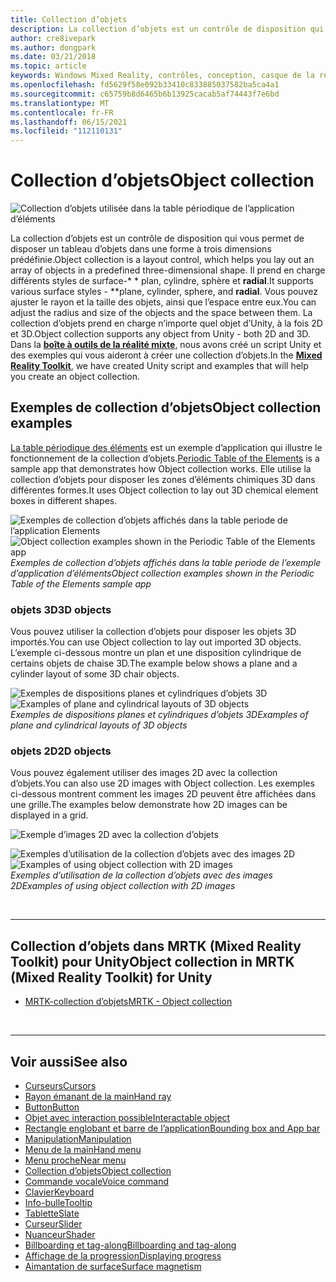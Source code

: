 ```yaml
---
title: Collection d’objets
description: La collection d’objets est un contrôle de disposition qui vous permet de disposer un tableau d’objets dans une forme à trois dimensions prédéfinie.
author: cre8ivepark
ms.author: dongpark
ms.date: 03/21/2018
ms.topic: article
keywords: Windows Mixed Reality, contrôles, conception, casque de la réalité mixte, casque Windows Mixed realisation, casque de réalité virtuelle, HoloLens, collection d’objets, 2D, 3D, MRTK, kit de pratiques de réalité mixte
ms.openlocfilehash: fd5629f58e092b33410c833885037582ba5ca4a1
ms.sourcegitcommit: c65759b8d6465b6b13925cacab5af74443f7e6bd
ms.translationtype: MT
ms.contentlocale: fr-FR
ms.lasthandoff: 06/15/2021
ms.locfileid: "112110131"
---
```

# <a name="object-collection"></a><span data-ttu-id="77a75-104">Collection d’objets</span><span class="sxs-lookup"><span data-stu-id="77a75-104">Object collection</span></span>

![Collection d’objets utilisée dans la table périodique de l’application d’éléments](images/UX_Hero_ObjectCollection.jpg)<br>

<span data-ttu-id="77a75-106">La collection d’objets est un contrôle de disposition qui vous permet de disposer un tableau d’objets dans une forme à trois dimensions prédéfinie.</span><span class="sxs-lookup"><span data-stu-id="77a75-106">Object collection is a layout control, which helps you lay out an array of objects in a predefined three-dimensional shape.</span></span> <span data-ttu-id="77a75-107">Il prend en charge différents styles de surface-\* \* plan, cylindre, sphère et **radial**.</span><span class="sxs-lookup"><span data-stu-id="77a75-107">It supports various surface styles - \*\*plane, cylinder, sphere, and **radial**.</span></span> <span data-ttu-id="77a75-108">Vous pouvez ajuster le rayon et la taille des objets, ainsi que l’espace entre eux.</span><span class="sxs-lookup"><span data-stu-id="77a75-108">You can adjust the radius and size of the objects and the space between them.</span></span> <span data-ttu-id="77a75-109">La collection d’objets prend en charge n’importe quel objet d’Unity, à la fois 2D et 3D.</span><span class="sxs-lookup"><span data-stu-id="77a75-109">Object collection supports any object from Unity - both 2D and 3D.</span></span> <span data-ttu-id="77a75-110">Dans la **[boîte à outils de la réalité mixte](/windows/mixed-reality/mrtk-unity/features/ux-building-blocks/object-collection)**, nous avons créé un script Unity et des exemples qui vous aideront à créer une collection d’objets.</span><span class="sxs-lookup"><span data-stu-id="77a75-110">In the **[Mixed Reality Toolkit](/windows/mixed-reality/mrtk-unity/features/ux-building-blocks/object-collection)**, we have created Unity script and examples that will help you create an object collection.</span></span>

## <a name="object-collection-examples"></a><span data-ttu-id="77a75-111">Exemples de collection d’objets</span><span class="sxs-lookup"><span data-stu-id="77a75-111">Object collection examples</span></span>

<span data-ttu-id="77a75-112">[La table périodique des éléments](../develop/unity/periodic-table-of-the-elements.md) est un exemple d’application qui illustre le fonctionnement de la collection d’objets.</span><span class="sxs-lookup"><span data-stu-id="77a75-112">[Periodic Table of the Elements](../develop/unity/periodic-table-of-the-elements.md) is a sample app that demonstrates how Object collection works.</span></span> <span data-ttu-id="77a75-113">Elle utilise la collection d’objets pour disposer les zones d’éléments chimiques 3D dans différentes formes.</span><span class="sxs-lookup"><span data-stu-id="77a75-113">It uses Object collection to lay out 3D chemical element boxes in different shapes.</span></span>

<span data-ttu-id="77a75-114">![Exemples de collection d’objets affichés dans la table periode de l’application Elements](images/periodictable-collections-1000px.jpg)</span><span class="sxs-lookup"><span data-stu-id="77a75-114">![Object collection examples shown in the Periodic Table of the Elements app](images/periodictable-collections-1000px.jpg)</span></span><br>
<span data-ttu-id="77a75-115">*Exemples de collection d’objets affichés dans la table periode de l’exemple d’application d’éléments*</span><span class="sxs-lookup"><span data-stu-id="77a75-115">*Object collection examples shown in the Periodic Table of the Elements sample app*</span></span>

### <a name="3d-objects"></a><span data-ttu-id="77a75-116">objets 3D</span><span class="sxs-lookup"><span data-stu-id="77a75-116">3D objects</span></span>

<span data-ttu-id="77a75-117">Vous pouvez utiliser la collection d’objets pour disposer les objets 3D importés.</span><span class="sxs-lookup"><span data-stu-id="77a75-117">You can use Object collection to lay out imported 3D objects.</span></span> <span data-ttu-id="77a75-118">L’exemple ci-dessous montre un plan et une disposition cylindrique de certains objets de chaise 3D.</span><span class="sxs-lookup"><span data-stu-id="77a75-118">The example below shows a plane and a cylinder layout of some 3D chair objects.</span></span>

<span data-ttu-id="77a75-119">![Exemples de dispositions planes et cylindriques d’objets 3D](images/objectcollection-3dobjects-1000px.jpg)</span><span class="sxs-lookup"><span data-stu-id="77a75-119">![Examples of plane and cylindrical layouts of 3D objects](images/objectcollection-3dobjects-1000px.jpg)</span></span><br>
<span data-ttu-id="77a75-120">*Exemples de dispositions planes et cylindriques d’objets 3D*</span><span class="sxs-lookup"><span data-stu-id="77a75-120">*Examples of plane and cylindrical layouts of 3D objects*</span></span>

### <a name="2d-objects"></a><span data-ttu-id="77a75-121">objets 2D</span><span class="sxs-lookup"><span data-stu-id="77a75-121">2D objects</span></span>

<span data-ttu-id="77a75-122">Vous pouvez également utiliser des images 2D avec la collection d’objets.</span><span class="sxs-lookup"><span data-stu-id="77a75-122">You can also use 2D images with Object collection.</span></span> <span data-ttu-id="77a75-123">Les exemples ci-dessous montrent comment les images 2D peuvent être affichées dans une grille.</span><span class="sxs-lookup"><span data-stu-id="77a75-123">The examples below demonstrate how 2D images can be displayed in a grid.</span></span>

![Exemple d’images 2D avec la collection d’objets](images/940px-layout-3dobjects-3.jpg)

<span data-ttu-id="77a75-125">![Exemples d’utilisation de la collection d’objets avec des images 2D](images/940px-layout-2dimages.jpg)</span><span class="sxs-lookup"><span data-stu-id="77a75-125">![Examples of using object collection with 2D images](images/940px-layout-2dimages.jpg)</span></span><br>
<span data-ttu-id="77a75-126">*Exemples d’utilisation de la collection d’objets avec des images 2D*</span><span class="sxs-lookup"><span data-stu-id="77a75-126">*Examples of using object collection with 2D images*</span></span>

<br>

---

## <a name="object-collection-in-mrtk-mixed-reality-toolkit-for-unity"></a><span data-ttu-id="77a75-127">Collection d’objets dans MRTK (Mixed Reality Toolkit) pour Unity</span><span class="sxs-lookup"><span data-stu-id="77a75-127">Object collection in MRTK (Mixed Reality Toolkit) for Unity</span></span>

* [<span data-ttu-id="77a75-128">MRTK-collection d’objets</span><span class="sxs-lookup"><span data-stu-id="77a75-128">MRTK - Object collection</span></span>](/windows/mixed-reality/mrtk-unity/features/ux-building-blocks/object-collection)

<br>

---

## <a name="see-also"></a><span data-ttu-id="77a75-129">Voir aussi</span><span class="sxs-lookup"><span data-stu-id="77a75-129">See also</span></span>

* [<span data-ttu-id="77a75-130">Curseurs</span><span class="sxs-lookup"><span data-stu-id="77a75-130">Cursors</span></span>](cursors.md)
* [<span data-ttu-id="77a75-131">Rayon émanant de la main</span><span class="sxs-lookup"><span data-stu-id="77a75-131">Hand ray</span></span>](point-and-commit.md)
* [<span data-ttu-id="77a75-132">Button</span><span class="sxs-lookup"><span data-stu-id="77a75-132">Button</span></span>](button.md)
* [<span data-ttu-id="77a75-133">Objet avec interaction possible</span><span class="sxs-lookup"><span data-stu-id="77a75-133">Interactable object</span></span>](interactable-object.md)
* [<span data-ttu-id="77a75-134">Rectangle englobant et barre de l’application</span><span class="sxs-lookup"><span data-stu-id="77a75-134">Bounding box and App bar</span></span>](app-bar-and-bounding-box.md)
* [<span data-ttu-id="77a75-135">Manipulation</span><span class="sxs-lookup"><span data-stu-id="77a75-135">Manipulation</span></span>](direct-manipulation.md)
* [<span data-ttu-id="77a75-136">Menu de la main</span><span class="sxs-lookup"><span data-stu-id="77a75-136">Hand menu</span></span>](hand-menu.md)
* [<span data-ttu-id="77a75-137">Menu proche</span><span class="sxs-lookup"><span data-stu-id="77a75-137">Near menu</span></span>](near-menu.md)
* [<span data-ttu-id="77a75-138">Collection d’objets</span><span class="sxs-lookup"><span data-stu-id="77a75-138">Object collection</span></span>](object-collection.md)
* [<span data-ttu-id="77a75-139">Commande vocale</span><span class="sxs-lookup"><span data-stu-id="77a75-139">Voice command</span></span>](voice-input.md)
* [<span data-ttu-id="77a75-140">Clavier</span><span class="sxs-lookup"><span data-stu-id="77a75-140">Keyboard</span></span>](keyboard.md)
* [<span data-ttu-id="77a75-141">Info-bulle</span><span class="sxs-lookup"><span data-stu-id="77a75-141">Tooltip</span></span>](tooltip.md)
* [<span data-ttu-id="77a75-142">Tablette</span><span class="sxs-lookup"><span data-stu-id="77a75-142">Slate</span></span>](slate.md)
* [<span data-ttu-id="77a75-143">Curseur</span><span class="sxs-lookup"><span data-stu-id="77a75-143">Slider</span></span>](slider.md)
* [<span data-ttu-id="77a75-144">Nuanceur</span><span class="sxs-lookup"><span data-stu-id="77a75-144">Shader</span></span>](shader.md)
* [<span data-ttu-id="77a75-145">Billboarding et tag-along</span><span class="sxs-lookup"><span data-stu-id="77a75-145">Billboarding and tag-along</span></span>](billboarding-and-tag-along.md)
* [<span data-ttu-id="77a75-146">Affichage de la progression</span><span class="sxs-lookup"><span data-stu-id="77a75-146">Displaying progress</span></span>](progress.md)
* [<span data-ttu-id="77a75-147">Aimantation de surface</span><span class="sxs-lookup"><span data-stu-id="77a75-147">Surface magnetism</span></span>](surface-magnetism.md)